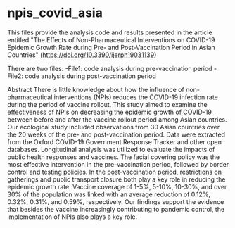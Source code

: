 # npis_covid_asia
This files provide the analysis code and results presented in the article entitled "The Effects of Non-Pharmaceutical Interventions on COVID-19 Epidemic Growth Rate during Pre- and Post-Vaccination Period in Asian Countries"
(https://doi.org/10.3390/ijerph19031139)

There are two files:
-File1: code analysis during pre-vaccination period
-File2: code analysis during post-vaccination period

Abstract
There is little knowledge about how the influence of non-pharmaceutical interventions (NPIs) reduces the COVID-19 infection rate during the period of vaccine rollout. This study aimed to examine the effectiveness of NPIs on decreasing the epidemic growth of COVID-19 between before and after the vaccine rollout period among Asian countries. Our ecological study included observations from 30 Asian countries over the 20 weeks of the pre- and post-vaccination period. Data were extracted from the Oxford COVID-19 Government Response Tracker and other open databases. Longitudinal analysis was utilized to evaluate the impacts of public health responses and vaccines. The facial covering policy was the most effective intervention in the pre-vaccination period, followed by border control and testing policies. In the post-vaccination period, restrictions on gatherings and public transport closure both play a key role in reducing the epidemic growth rate. Vaccine coverage of 1-5%, 5-10%, 10-30%, and over 30% of the population was linked with an average reduction of 0.12%, 0.32%, 0.31%, and 0.59%, respectively. Our findings support the evidence that besides the vaccine increasingly contributing to pandemic control, the implementation of NPIs also plays a key role.

